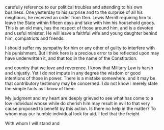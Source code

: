 carefully reference to our political troubles and attending to his own business. One yesterday to his surprise and to the surprise of all his neighbors, he received an order from Gen. Lewis Merrill requiring him to leave the State within fifteen days and take with him his household goods. This is an old man, has the respect of those around him, and is a devoted and useful minister. He will leave a faithful wife and young daughter behind him, compatriots and friends.

I should suffer my sympathy for him or any other of guilty to interfere with his punishment. But I think here is a precious error to be reflected upon may have underwritten it, and that too in the name of the Constitution.

and country that we love and reverence. I know that Military Law is harsh and unjustly. Yet I do not impute in any degree the wisdom or good intentions of those in power. There is a mistake somewhere, and it may be that contributory testimony may be concerned. I do not know I merely state the simple facts as I know of them.

My judgment and my heart are deeply grieved to see what has come to a low individual whose while do cherish him may result in evil to that very cause proposed to benefit by this action. Is there no help in the matter? To whom may our humble individual look for aid. I feel that the freight

With whom I will stand and